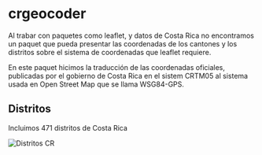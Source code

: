 # crgeocoder

Al trabar con paquetes como leaflet, y datos de Costa Rica no encontramos un
paquet que pueda presentar las coordenadas de los cantones y los distritos
sobre el sistema de coordenadas que leaflet requiere.

En este paquet hicimos la traducción de las coordenadas oficiales, publicadas
por el gobierno de Costa Rica en el sistem CRTM05 al sistema usada en Open
Street Map que se llama WSG84-GPS.

## Distritos

Incluimos 471 distritos de Costa Rica

![](crgeocoder/vignettes/img/distritos.png?raw=true "Distritos CR")
      
